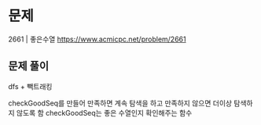 # 문제

2661 | 좋은수열
https://www.acmicpc.net/problem/2661

## 문제 풀이

dfs + 빽트래킹

checkGoodSeq를 만들어 만족하면 계속 탐색을 하고 만족하지 않으면 더이상 탐색하지 않도록 함
checkGoodSeq는 좋은 수열인지 확인해주는 함수
